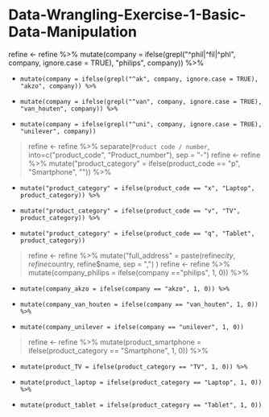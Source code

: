 # Data-Wrangling-Exercise-1-Basic-Data-Manipulation
 refine <- refine %>% mutate(company = ifelse(grepl("^phil|^fil|^phl", company, ignore.case = TRUE), "philips", company)) %>%
+     mutate(company = ifelse(grepl("^ak", company, ignore.case = TRUE), "akzo", company)) %>%
+     mutate(company = ifelse(grepl("^van", company, ignore.case = TRUE), "van_houten", company)) %>%
+     mutate(company = ifelse(grepl("^uni", company, ignore.case = TRUE), "unilever", company))
> refine <- refine %>% separate(`Product code / number`, into=c("product_code", "Product_number"), sep = "-")
> refine <- refine %>% mutate("product_category" = ifelse(product_code == "p", "Smartphone", "")) %>%
+     mutate("product_category" = ifelse(product_code == "x", "Laptop", product_category)) %>%
+     mutate("product_category" = ifelse(product_code == "v", "TV", product_category)) %>%
+     mutate("product_category" = ifelse(product_code == "q", "Tablet", product_category))
> refine <- refine %>% mutate("full_address" = paste(refine$city, refine$country, refine$name, sep = ",") )
> refine <- refine %>% mutate(company_philips = ifelse(company =="philips", 1, 0)) %>%
+     mutate(company_akzo = ifelse(company == "akzo", 1, 0)) %>%
+     mutate(company_van_houten = ifelse(company == "van_houten", 1, 0)) %>%
+     mutate(company_unilever = ifelse(company == "unilever", 1, 0))
> refine <- refine %>% mutate(product_smartphone = ifelse(product_category == "Smartphone", 1, 0)) %>%
+     mutate(product_TV = ifelse(product_category == "TV", 1, 0)) %>%
+     mutate(product_laptop = ifelse(product_category == "Laptop", 1, 0)) %>%
+     mutate(product_tablet = ifelse(product_category == "Tablet", 1, 0))
